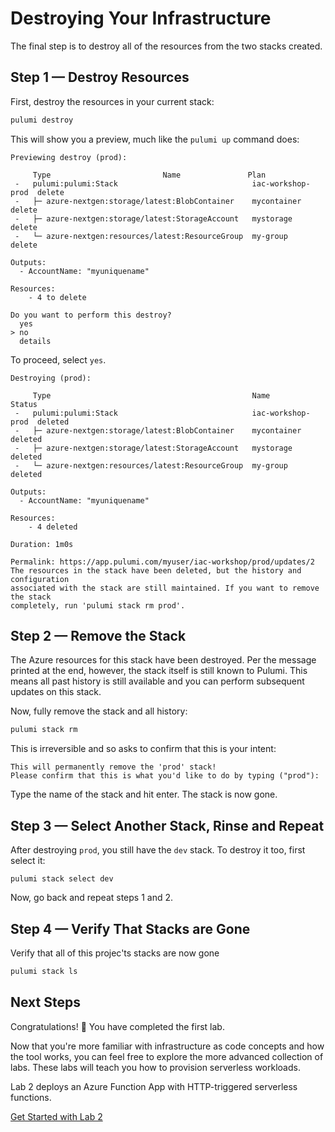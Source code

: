 # Destroying Your Infrastructure

The final step is to destroy all of the resources from the two stacks created.

## Step 1 &mdash;  Destroy Resources

First, destroy the resources in your current stack:

```bash
pulumi destroy
```

This will show you a preview, much like the `pulumi up` command does:

```
Previewing destroy (prod):

     Type                         Name               Plan
 -   pulumi:pulumi:Stack                              iac-workshop-prod  delete     
 -   ├─ azure-nextgen:storage/latest:BlobContainer    mycontainer        delete     
 -   ├─ azure-nextgen:storage/latest:StorageAccount   mystorage          delete     
 -   └─ azure-nextgen:resources/latest:ResourceGroup  my-group           delete

Outputs:
  - AccountName: "myuniquename"

Resources:
    - 4 to delete

Do you want to perform this destroy?
  yes
> no
  details
```

To proceed, select `yes`.

```
Destroying (prod):

     Type                                             Name               Status
 -   pulumi:pulumi:Stack                              iac-workshop-prod  deleted
 -   ├─ azure-nextgen:storage/latest:BlobContainer    mycontainer        deleted     
 -   ├─ azure-nextgen:storage/latest:StorageAccount   mystorage          deleted     
 -   └─ azure-nextgen:resources/latest:ResourceGroup  my-group           deleted

Outputs:
  - AccountName: "myuniquename"

Resources:
    - 4 deleted

Duration: 1m0s

Permalink: https://app.pulumi.com/myuser/iac-workshop/prod/updates/2
The resources in the stack have been deleted, but the history and configuration
associated with the stack are still maintained. If you want to remove the stack
completely, run 'pulumi stack rm prod'.
```

## Step 2 &mdash;  Remove the Stack

The Azure resources for this stack have been destroyed. Per the message printed at the end, however, the stack itself is still known to Pulumi. This means all past history is still available and you can perform subsequent updates on this stack.

Now, fully remove the stack and all history:

```bash
pulumi stack rm
```

This is irreversible and so asks to confirm that this is your intent:

```
This will permanently remove the 'prod' stack!
Please confirm that this is what you'd like to do by typing ("prod"):
```

Type the name of the stack and hit enter. The stack is now gone.

## Step 3 &mdash;  Select Another Stack, Rinse and Repeat

After destroying `prod`, you still have the `dev` stack. To destroy it too, first select it:

```
pulumi stack select dev
```

Now, go back and repeat steps 1 and 2.

## Step 4 &mdash;  Verify That Stacks are Gone

Verify that all of this projec'ts stacks are now gone

```bash
pulumi stack ls
```

## Next Steps

Congratulations! :tada: You have completed the first lab.

Now that you're more familiar with infrastructure as code concepts and how the tool works, you can feel free to explore the more advanced collection of labs. These labs will teach you how to provision serverless workloads.

Lab 2 deploys an Azure Function App with HTTP-triggered serverless functions.

[Get Started with Lab 2](../02-serverless/README.md)
